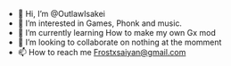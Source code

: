 - 👋 Hi, I’m @OutlawIsakei
- 👀 I’m interested in Games, Phonk and music.
- 🌱 I’m currently learning How to make my own Gx mod
- 💞️ I’m looking to collaborate on nothing at the momment
- 📫 How to reach me Frostxsaiyan@gmail.com

<!---
OutlawIsakei/OutlawIsakei is a ✨ special ✨ repository because its `README.md` (this file) appears on your GitHub profile.
You can click the Preview link to take a look at your changes.
--->
